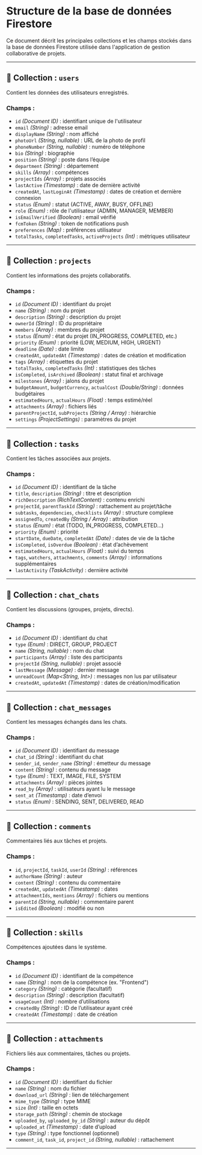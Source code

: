# Structure de la base de données Firestore

Ce document décrit les principales collections et les champs stockés dans la base de données Firestore utilisée dans l'application de gestion collaborative de projets.

---

## 📁 Collection : `users`
Contient les données des utilisateurs enregistrés.

### Champs :
- `id` *(Document ID)* : identifiant unique de l'utilisateur
- `email` *(String)* : adresse email
- `displayName` *(String)* : nom affiché
- `photoUrl` *(String, nullable)* : URL de la photo de profil
- `phoneNumber` *(String, nullable)* : numéro de téléphone
- `bio` *(String)* : biographie
- `position` *(String)* : poste dans l’équipe
- `department` *(String)* : département
- `skills` *(Array<String>)* : compétences
- `projectIds` *(Array<String>)* : projets associés
- `lastActive` *(Timestamp)* : date de dernière activité
- `createdAt`, `lastLoginAt` *(Timestamp)* : dates de création et dernière connexion
- `status` *(Enum)* : statut (ACTIVE, AWAY, BUSY, OFFLINE)
- `role` *(Enum)* : rôle de l'utilisateur (ADMIN, MANAGER, MEMBER)
- `isEmailVerified` *(Boolean)* : email vérifié
- `fcmToken` *(String)* : token de notifications push
- `preferences` *(Map)* : préférences utilisateur
- `totalTasks`, `completedTasks`, `activeProjects` *(Int)* : métriques utilisateur

---

## 📁 Collection : `projects`
Contient les informations des projets collaboratifs.

### Champs :
- `id` *(Document ID)* : identifiant du projet
- `name` *(String)* : nom du projet
- `description` *(String)* : description du projet
- `ownerId` *(String)* : ID du propriétaire
- `members` *(Array<ProjectMember>)* : membres du projet
- `status` *(Enum)* : état du projet (IN_PROGRESS, COMPLETED, etc.)
- `priority` *(Enum)* : priorité (LOW, MEDIUM, HIGH, URGENT)
- `deadline` *(Date)* : date limite
- `createdAt`, `updatedAt` *(Timestamp)* : dates de création et modification
- `tags` *(Array<String>)* : étiquettes du projet
- `totalTasks`, `completedTasks` *(Int)* : statistiques des tâches
- `isCompleted`, `isArchived` *(Boolean)* : statut final et archivage
- `milestones` *(Array<Milestone>)* : jalons du projet
- `budgetAmount`, `budgetCurrency`, `actualCost` *(Double/String)* : données budgétaires
- `estimatedHours`, `actualHours` *(Float)* : temps estimé/réel
- `attachments` *(Array<FileAttachment>)* : fichiers liés
- `parentProjectId`, `subProjects` *(String / Array)* : hiérarchie
- `settings` *(ProjectSettings)* : paramètres du projet

---

## 📁 Collection : `tasks`
Contient les tâches associées aux projets.

### Champs :
- `id` *(Document ID)* : identifiant de la tâche
- `title`, `description` *(String)* : titre et description
- `richDescription` *(RichTextContent)* : contenu enrichi
- `projectId`, `parentTaskId` *(String)* : rattachement au projet/tâche
- `subtasks`, `dependencies`, `checklists` *(Array)* : structure complexe
- `assignedTo`, `createdBy` *(String / Array)* : attribution
- `status` *(Enum)* : état (TODO, IN_PROGRESS, COMPLETED…)
- `priority` *(Enum)* : priorité
- `startDate`, `dueDate`, `completedAt` *(Date)* : dates de vie de la tâche
- `isCompleted`, `isOverdue` *(Boolean)* : état d’achèvement
- `estimatedHours`, `actualHours` *(Float)* : suivi du temps
- `tags`, `watchers`, `attachments`, `comments` *(Array)* : informations supplémentaires
- `lastActivity` *(TaskActivity)* : dernière activité

---

## 📁 Collection : `chat_chats`
Contient les discussions (groupes, projets, directs).

### Champs :
- `id` *(Document ID)* : identifiant du chat
- `type` *(Enum)* : DIRECT, GROUP, PROJECT
- `name` *(String, nullable)* : nom du chat
- `participants` *(Array<String>)* : liste des participants
- `projectId` *(String, nullable)* : projet associé
- `lastMessage` *(Message)* : dernier message
- `unreadCount` *(Map<String, Int>)* : messages non lus par utilisateur
- `createdAt`, `updatedAt` *(Timestamp)* : dates de création/modification

---

## 📁 Collection : `chat_messages`
Contient les messages échangés dans les chats.

### Champs :
- `id` *(Document ID)* : identifiant du message
- `chat_id` *(String)* : identifiant du chat
- `sender_id`, `sender_name` *(String)* : émetteur du message
- `content` *(String)* : contenu du message
- `type` *(Enum)* : TEXT, IMAGE, FILE, SYSTEM
- `attachments` *(Array<FileAttachment>)* : pièces jointes
- `read_by` *(Array<String>)* : utilisateurs ayant lu le message
- `sent_at` *(Timestamp)* : date d’envoi
- `status` *(Enum)* : SENDING, SENT, DELIVERED, READ

---

## 📁 Collection : `comments`
Commentaires liés aux tâches et projets.

### Champs :
- `id`, `projectId`, `taskId`, `userId` *(String)* : références
- `authorName` *(String)* : auteur
- `content` *(String)* : contenu du commentaire
- `createdAt`, `updatedAt` *(Timestamp)* : dates
- `attachmentIds`, `mentions` *(Array)* : fichiers ou mentions
- `parentId` *(String, nullable)* : commentaire parent
- `isEdited` *(Boolean)* : modifié ou non

---

## 📁 Collection : `skills`
Compétences ajoutées dans le système.

### Champs :
- `id` *(Document ID)* : identifiant de la compétence
- `name` *(String)* : nom de la compétence (ex. "Frontend")
- `category` *(String)* : catégorie (facultatif)
- `description` *(String)* : description (facultatif)
- `usageCount` *(Int)* : nombre d’utilisations
- `createdBy` *(String)* : ID de l’utilisateur ayant créé
- `createdAt` *(Timestamp)* : date de création

---

## 📁 Collection : `attachments`
Fichiers liés aux commentaires, tâches ou projets.

### Champs :
- `id` *(Document ID)* : identifiant du fichier
- `name` *(String)* : nom du fichier
- `download_url` *(String)* : lien de téléchargement
- `mime_type` *(String)* : type MIME
- `size` *(Int)* : taille en octets
- `storage_path` *(String)* : chemin de stockage
- `uploaded_by`, `uploaded_by_id` *(String)* : auteur du dépôt
- `uploaded_at` *(Timestamp)* : date d’upload
- `type` *(String)* : type fonctionnel (optionnel)
- `comment_id`, `task_id`, `project_id` *(String, nullable)* : rattachement

---